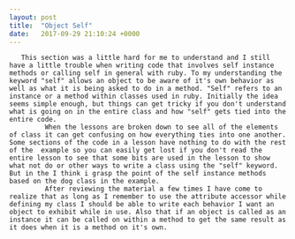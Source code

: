 ```yaml
---
layout: post
title:  "Object Self"
date:   2017-09-29 21:10:24 +0000
---
```



       This section was a little hard for me to understand and I still have a little trouble when writing code that involves self instance methods or calling self in general with ruby. To my understanding the keyword "self" allows an object to be aware of it's own behavior as well as what it is being asked to do in a method. "Self" refers to an instance or a method within classes used in ruby. Initially the idea seems simple enough, but things can get tricky if you don't understand what is going on in the entire class and how "self" gets tied into the entire code.
			 When the lessons are broken down to see all of the elements of class it can get confusing on how everything ties into one another. Some sections of the code in a lesson have nothing to do with the rest of the  example so you can easily get lost if you don't read the entire lesson to see that some bits are used in the lesson to show what not do or other ways to write a class using the "self" keyword. But in the I think i grasp the point of the self instance methods based on the dog class in the example. 
			 After reviewing the material a few times I have come to realize that as long as I remember to use the attribute accessor while defining my class I should be able to write each behavior I want an object to exhibit while in use. Also that if an object is called as an instance it can be called on within a method to get the same result as it does when it is a method on it's own.

